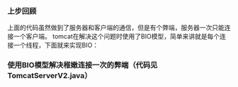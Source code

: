 ### 上步回顾
上面的代码虽然做到了服务器和客户端的通信，但是有个弊端，服务器一次只能连接一个客户端。
tomcat在解决这个问题时使用了BIO模型，简单来讲就是每个连接一个线程，下面就来实现BIO：

### 使用BIO模型解决稚嫩连接一次的弊端（代码见TomcatServerV2.java）
